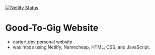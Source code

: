 [![Netlify Status](https://api.netlify.com/api/v1/badges/688a3640-f051-41fd-bd8d-081836530064/deploy-status)](https://app.netlify.com/sites/cartert/deploys)

# Good-To-Gig Website

* cartert.dev personal website
* was made using Netlify, Namecheap, HTML, CSS, and JavaScript. 

